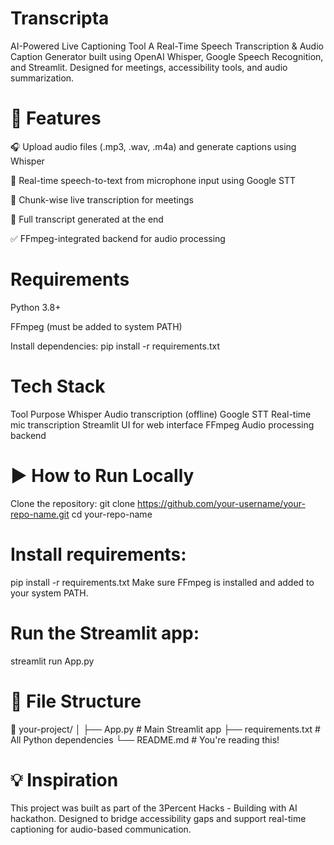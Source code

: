 # Transcripta
AI-Powered Live Captioning Tool
A Real-Time Speech Transcription & Audio Caption Generator built using OpenAI Whisper, Google Speech Recognition, and Streamlit. Designed for meetings, accessibility tools, and audio summarization.

# 🚀 Features
🎧 Upload audio files (.mp3, .wav, .m4a) and generate captions using Whisper

🎤 Real-time speech-to-text from microphone input using Google STT

🔁 Chunk-wise live transcription for meetings

💬 Full transcript generated at the end

✅ FFmpeg-integrated backend for audio processing

# Requirements
Python 3.8+

FFmpeg (must be added to system PATH)

Install dependencies:
pip install -r requirements.txt

# Tech Stack
Tool	Purpose
Whisper	Audio transcription (offline)
Google STT	Real-time mic transcription
Streamlit	UI for web interface
FFmpeg	Audio processing backend

# ▶️ How to Run Locally
Clone the repository:
git clone https://github.com/your-username/your-repo-name.git
cd your-repo-name

# Install requirements:
pip install -r requirements.txt
Make sure FFmpeg is installed and added to your system PATH.

# Run the Streamlit app:
streamlit run App.py

# 📂 File Structure
📁 your-project/
│
├── App.py                  # Main Streamlit app
├── requirements.txt        # All Python dependencies
└── README.md               # You're reading this!

# 💡 Inspiration
This project was built as part of the 3Percent Hacks - Building with AI hackathon.
Designed to bridge accessibility gaps and support real-time captioning for audio-based communication.
